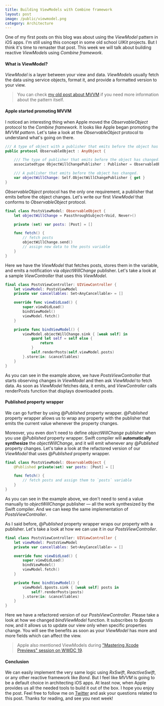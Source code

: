 ```yaml
---
title: Building ViewModels with Combine framework
layout: post
image: /public/viewmodel.png
category: Architecture
---
```


One of my first posts on this blog was about using the *ViewModel* pattern in iOS apps. I'm still using this concept in some old school *UIKit* projects. But I think it's time to remaster that post. This week we will talk about building reactive *ViewModels* using *Combine framework*.

#### What is ViewModel?
*ViewModel* is a layer between your view and data. *ViewModels* usually fetch the data using service objects, format it, and provide a formatted version to your view.

> You can check [my old post about MVVM](/2018/01/11/mastering-mvvm-on-ios/) if you need more information about the pattern itself.

#### Apple started promoting MVVM
I noticed an interesting thing when Apple moved the *ObservableObject* protocol to the *Combine framework*. It looks like Apple began promoting the *MVVM pattern*. Let's take a look at the *ObservableObject* protocol to understand what's going on there.

```swift
/// A type of object with a publisher that emits before the object has changed.
public protocol ObservableObject : AnyObject {

    /// The type of publisher that emits before the object has changed.
    associatedtype ObjectWillChangePublisher : Publisher = ObservableObjectPublisher where Self.ObjectWillChangePublisher.Failure == Never

    /// A publisher that emits before the object has changed.
    var objectWillChange: Self.ObjectWillChangePublisher { get }
}
```

*ObservableObject* protocol has the only one requirement, a publisher that emits before the object changes. Let's write our first *ViewModel* that conforms to *ObservableObject* protocol.

```swift
final class PostsViewModel: ObservableObject {
    let objectWillChange = PassthroughSubject<Void, Never>()

    private (set) var posts: [Post] = []

    func fetch() {
        // fetch posts
        objectWillChange.send()
        // assign new data to the posts variable
    }
}
```

Here we have the *ViewModel* that fetches posts, stores them in the variable, and emits a notification via *objectWillChange* publisher. Let's take a look at a sample *ViewController* that uses this *ViewModel*.

```swift
final class PostsViewController: UIViewController {
    let viewModel: PostsViewModel
    private var cancellables: Set<AnyCancellable> = []

    override func viewDidLoad() {
        super.viewDidLoad()
        bindViewModel()
        viewModel.fetch()
    }

    private func bindViewModel() {
        viewModel.objectWillChange.sink { [weak self] in
            guard let self = self else {
                return
            }
            self.renderPosts(self.viewModel.posts)
        }.store(in: &cancellables)
    }
}
```

As you can see in the example above, we have *PostsViewController* that starts observing changes in *ViewModel* and then ask *ViewModel* to fetch data. As soon as *ViewModel* fetches data, it emits, and *ViewController* calls renderPosts function that displays downloaded posts.

#### Published property wrapper
We can go further by using @*Published* property wrapper. @*Published* property wrapper allows us to wrap any property with the publisher that emits the current value whenever the property changes.

Moreover, you even don't need to define *objectWillChange* publisher when you use @*Published* property wrapper. Swift compiler will **automatically synthesize** the *objectWillChange*, and it will emit whenever any @*Published* property changes. Let's take a look at the refactored version of our *ViewModel* that uses @*Published* property wrapper.

```swift
final class PostsViewModel: ObservableObject {
    @Published private(set) var posts: [Post] = []

    func fetch() {
        // fetch posts and assign them to `posts` variable
    }
}
```

As you can see in the example above, we don't need to send a value manually to *objectWillChange* publisher — all the work synthesized by the Swift compiler. And we can keep the same implementation of *PostsViewController*.

As I said before, @*Published* property wrapper wraps our property with a publisher. Let's take a look at how we can use it in our *PostsViewController*.

```swift
final class PostsViewController: UIViewController {
    let viewModel: PostsViewModel
    private var cancellables: Set<AnyCancellable> = []

    override func viewDidLoad() {
        super.viewDidLoad()
        bindViewModel()
        viewModel.fetch()
    }

    private func bindViewModel() {
        viewModel.$posts.sink { [weak self] posts in
            self?.renderPosts(posts)
        }.store(in: &cancellables)
    }
}
```

Here we have a refactored version of our *PostsViewController*. Please take a look at how we changed *bindViewModel* function. It subscribes to *$posts* now, and it allows us to update our view only when specific properties change. You will see the benefits as soon as your *ViewModel* has more and more fields which can affect the view.

> Apple also mentioned ViewModels during ["Mastering Xcode Previews" session on WWDC 19](https://developer.apple.com/wwdc19/233).

#### Conclusion
We can easily implement the very same logic using *RxSwift*, *ReactiveSwift*, or any other reactive framework like *Bond*. But I feel like *MVVM* is going to be a default choice in architecting iOS apps. At least now, when Apple provides us all the needed tools to build it out of the box. I hope you enjoy the post. Feel free to follow me on [Twitter](https://twitter.com/mecid) and ask your questions related to this post. Thanks for reading, and see you next week!
